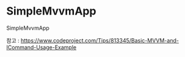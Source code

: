 # SimpleMvvmApp
SimpleMvvmApp

참고 : https://www.codeproject.com/Tips/813345/Basic-MVVM-and-ICommand-Usage-Example
